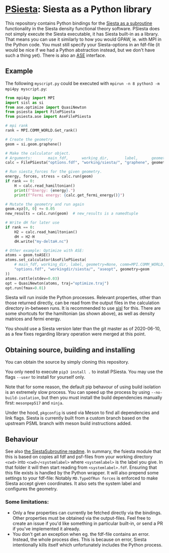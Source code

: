 # [PSiesta](https://github.com/jonaslb/psiesta): Siesta as a Python library

This repository contains Python bindings for the [Siesta as a subroutine](https://gitlab.com/siesta-project/siesta/tree/master/Util/SiestaSubroutine) functionality in the Siesta density functional theory software.
PSiesta does not simply execute the Siesta executable, it has Siesta built-in as a library.
That means you can use it similarly to how you would GPAW, ie. with MPI in the Python code.
You must still specify your Siesta-options in an fdf-file (it would be nice if we had a Python abstraction instead, but we don't have such a thing yet).
There is also an [ASE](https://gitlab.com/ase/ase) interface.

## Example

The following `myscript.py` could be executed with `mpirun -n 8 python3 -m mpi4py myscript.py`:

```python
from mpi4py import MPI
import sisl as si
from ase.optimize import QuasiNewton
from psiesta import FilePSiesta
from psiesta.ase import AseFilePSiesta

# mpi rank
rank = MPI.COMM_WORLD.Get_rank()

# Create the geometry
geom = si.geom.graphene()

# Make the calculator object.
# Arguments:       main_fdf,      working_dir,       label,      geometry, comm=MPI.COMM_WORLD
calc = FilePSiesta("options.fdf", "working/siesta/", "graphene", geometry=geom)

# Run siesta_forces for the given geometry.
energy, forces, stress = calc.run(geom)
if rank == 0:
    H = calc.read_hamiltonian()
    print(f"Energy: {energy}.")
    print(f"Fermi energy: {calc.get_fermi_energy()}")

# Mutate the geometry and run again
geom.xyz[0, 0] += 0.05
new_results = calc.run(geom)  # new_results is a namedtuple

# Write dH for later use
if rank == 0:
    H2 = calc.read_hamiltonian()
    dH = H2-H
    dH.write("my-deltaH.nc")

# Other example: Optimize with ASE:
atoms = geom.toASE()
atoms.set_calculator(AseFilePSiesta(
    # main_fdf, working_dir, label, geometry=None, comm=MPI.COMM_WORLD, atoms_converter=si.Geometry.fromASE
    "options.fdf", "workingdir/siesta/", "aseopt", geometry=geom
))
atoms.rattle(stdev=0.03)
opt = QuasiNewton(atoms, traj="optimize.traj")
opt.run(fmax=0.01)
```

Siesta will run inside the Python processes.
Relevant properties, other than those returned directly, can be read from the output files in the calculation directory in-between runs.
It is recommended to use [sisl](https://github.com/zerothi/sisl) for this.
There are some shortcuts for the hamiltonian (as shown above), as well as density matrices and fermi energy.

You should use a Siesta version later than the git master as of 2020-06-10, as a few fixes regarding library operation were merged at this point.


## Obtaining source, building and installing
You can obtain the source by simply cloning this repository.

You only need to execute `pip3 install .` to install PSiesta.
You may use the flags `--user` to install for yourself only.

Note that for some reason, the default pip behavour of using build isolation is an extremely slow process.
You can speed up the process by using `--no-build-isolation`, but then you must install the build dependencies manually first: `mesonpep517` and `ninja`.

Under the hood, `pkgconfig` is used via Meson to find all dependencies and link flags.
Siesta is currently built from a custom branch based on the upstream PSML branch with meson build instructions added.

## Behaviour
See also [the SiestaSubroutine readme](https://gitlab.com/siesta-project/siesta/tree/master/Util/SiestaSubroutine/README).
In summary, the fsiesta module that this is based on copies all fdf and psf-files from your working directory `<cwd>` into `<cwd>/<systemlabel>` where `<systemlabel>` is the label you give.
In that folder it will then start reading from `<systemlabel>.fdf`.
Ensuring that this file exists is handled by the Python wrapper.
It will also prepend some settings to your fdf-file: Notably `MD.TypeOfRun forces` is enforced to make Siesta accept given coordinates. It also sets the system label and configures the geometry.


### Some limitations:

* Only a few properties can currently be fetched directly via the bindings. Other properties must be obtained via the output-files.
  Feel free to create an issue if you'd like something in particular built-in, or send a PR if you've implemented it already.
* You don't get an exception when eg. the fdf-file contains an error. Instead, the whole process dies.
  This is because on error, Siesta intentionally kills itself which unfortunately includes the Python process.